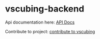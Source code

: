 # vscubing-backend

Api documentation here: [API Docs](docs/README.md) 

Contribute to project: [contribute to vscubing](contribute_to_vscubing.md)